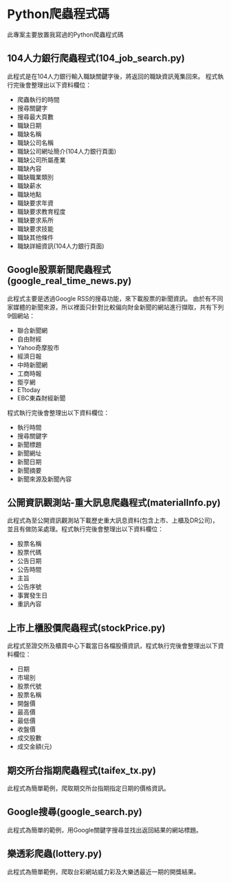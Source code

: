# Python爬蟲程式碼

此專案主要放置我寫過的Python爬蟲程式碼

## 104人力銀行爬蟲程式(104_job_search.py)
此程式是在104人力銀行輸入職缺關鍵字後，將返回的職缺資訊蒐集回來。
程式執行完後會整理出以下資料欄位：
* 爬蟲執行的時間
* 搜尋關鍵字
* 搜尋最大頁數
* 職缺日期
* 職缺名稱
* 職缺公司名稱
* 職缺公司網址簡介(104人力銀行頁面)
* 職缺公司所屬產業
* 職缺內容
* 職缺職業類別
* 職缺薪水
* 職缺地點
* 職缺要求年資
* 職缺要求教育程度
* 職缺要求系所
* 職缺要求技能
* 職缺其他條件
* 職缺詳細資訊(104人力銀行頁面)

## Google股票新聞爬蟲程式(google_real_time_news.py)

此程式主要是透過Google RSS的搜尋功能，來下載股票的新聞資訊。
由於有不同家媒體的新聞來源，所以裡面只針對比較偏向財金新聞的網站進行擷取，共有下列9個網站：
* 聯合新聞網
* 自由財經
* Yahoo奇摩股市
* 經濟日報
* 中時新聞網
* 工商時報
* 鉅亨網
* ETtoday
* EBC東森財經新聞

程式執行完後會整理出以下資料欄位：
* 執行時間
* 搜尋關鍵字
* 新聞標題
* 新聞網址
* 新聞日期
* 新聞摘要
* 新聞來源及新聞內容

## 公開資訊觀測站-重大訊息爬蟲程式(materialInfo.py)

此程式為至公開資訊觀測站下載歷史重大訊息資料(包含上市、上櫃及DR公司)，並且有做防呆處理。程式執行完後會整理出以下資料欄位：
* 股票名稱
* 股票代碼
* 公告日期
* 公告時間
* 主旨
* 公告序號
* 事實發生日
* 重訊內容

## 上市上櫃股價爬蟲程式(stockPrice.py)

此程式至證交所及櫃買中心下載當日各檔股價資訊，程式執行完後會整理出以下資料欄位：
* 日期
* 市場別
* 股票代號
* 股票名稱
* 開盤價
* 最高價
* 最低價
* 收盤價
* 成交股數
* 成交金額(元)

## 期交所台指期爬蟲程式(taifex_tx.py)

此程式為簡單範例，爬取期交所台指期指定日期的價格資訊。

## Google搜尋(google_search.py)

此程式為簡單的範例，用Google關鍵字搜尋並找出返回結果的網站標題。

## 樂透彩爬蟲(lottery.py)

此程式為簡單範例，爬取台彩網站威力彩及大樂透最近一期的開獎結果。


